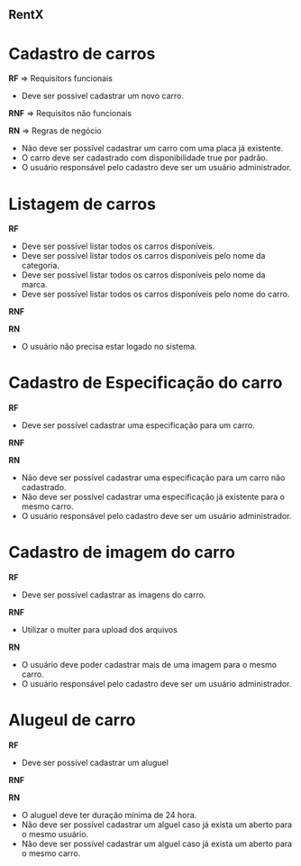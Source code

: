 ## RentX ##


# Cadastro de carros

**RF** => Requisitors funcionais
- Deve ser possível cadastrar um novo carro.


**RNF** => Requisitos não funcionais

**RN** => Regras de negócio
- Não deve ser possível cadastrar um carro com uma placa já existente.
- O carro deve ser cadastrado com disponibilidade true por padrão.
- O usuário responsável pelo cadastro deve ser um usuário administrador.


# Listagem de carros

**RF**
- Deve ser possível listar todos os carros disponíveis.
- Deve ser possível listar todos os carros disponíveis pelo nome da categoria.
- Deve ser possível listar todos os carros disponíveis pelo nome da marca.
- Deve ser possível listar todos os carros disponíveis pelo nome do carro.

**RNF** 

**RN** 
- O usuário não precisa estar logado no sistema.
  

# Cadastro de Especificação do carro

**RF**
- Deve ser possível cadastrar uma especificação para um carro.


**RNF** 


**RN** 
- Não deve ser possível cadastrar uma especificação para um carro não cadastrado.
- Não deve ser possível cadastrar uma especificação já existente para o mesmo carro.
- O usuário responsável pelo cadastro deve ser um usuário administrador.


# Cadastro de imagem do carro

**RF**
- Deve ser possível cadastrar as imagens do carro.

**RNF** 
- Utilizar o multer para upload dos arquivos

**RN** 
- O usuário deve poder cadastrar mais de uma imagem para o mesmo carro.
- O usuário responsável pelo cadastro deve ser um usuário administrador.


# Alugeul de carro

**RF**
- Deve ser possível cadastrar um aluguel

**RNF** 

**RN** 
- O aluguel deve ter duração mínima de 24 hora.
- Não deve ser possível cadastrar um alguel caso já exista um aberto para o mesmo usuário.
- Não deve ser possível cadastrar um alguel caso já exista um aberto para o mesmo carro.

